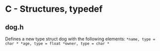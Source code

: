 # C - Structures, typedef
## dog.h
Defines a new type struct dog with the following elements:
`
*name, type = char *
*age, type = float
*owner, type = char *
`
